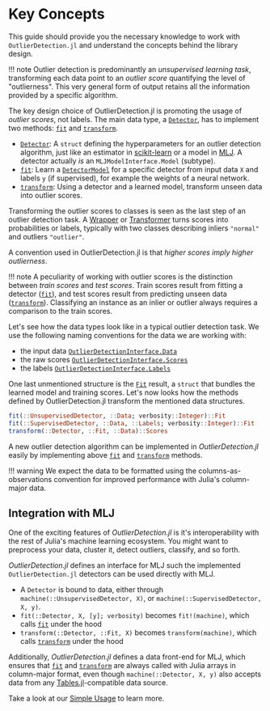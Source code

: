 # Key Concepts

This guide should provide you the necessary knowledge to work with `OutlierDetection.jl` and understand the concepts behind the library design.

!!! note
    Outlier detection is predominantly an *unsupervised learning task*, transforming each data point to an *outlier score* quantifying the level of "outlierness". This very general form of output retains all the information provided by a specific algorithm.

The key design choice of OutlierDetection.jl is promoting the usage of *outlier scores*, not labels. The main data type, a [`Detector`](@ref), has to implement two methods: [`fit`](@ref) and [`transform`](@ref).

- [`Detector`](@ref): A `struct` defining the hyperparameters for an outlier detection algorithm, just like an estimator in [scikit-learn](https://scikit-learn.org/stable/developers/develop.html) or a model in [MLJ](https://alan-turing-institute.github.io/MLJ.jl/dev/glossary/#model-(object-of-abstract-type-Model)). A detector actually *is* an `MLJModelInterface.Model` (subtype).
- [`fit`](@ref): Learn a [`DetectorModel`](@ref) for a specific detector from input data `X` and labels `y` (if supervised), for example the weights of a neural network.
- [`transform`](@ref): Using a detector and a learned model, transform unseen data into outlier scores.

Transforming the outlier scores to classes is seen as the last step of an outlier detection task. A [Wrapper](../../API/helpers#Wrappers) or [Transformer](../../API/helpers#Transformers) turns scores into probabilities or labels, typically with two classes describing inliers `"normal"` and outliers `"outlier"`. 

A convention used in OutlierDetection.jl is that *higher scores imply higher outlierness*.

!!! note
    A peculiarity of working with outlier scores is the distinction between *train scores* and *test scores*. Train scores result from fitting a detector ([`fit`](@ref)), and test scores result from predicting unseen data ([`transform`](@ref)). Classifying an instance as an inlier or outlier always requires a comparison to the train scores.

Let's see how the data types look like in a typical outlier detection task. We use the following naming conventions for the data we are working with: 

- the input data [`OutlierDetectionInterface.Data`](@ref)
- the raw scores [`OutlierDetectionInterface.Scores`](@ref)
- the labels [`OutlierDetectionInterface.Labels`](@ref)

One last unmentioned structure is the [`Fit`](@ref) result, a `struct` that bundles the learned model and training scores. Let's now looks how the methods defined by OutlierDetection.jl transform the mentioned data structures.

```julia
fit(::UnsupervisedDetector, ::Data; verbosity::Integer)::Fit
fit(::SupervisedDetector, ::Data, ::Labels; verbosity::Integer)::Fit
transform(::Detector, ::Fit, ::Data)::Scores
```

A new outlier detection algorithm can be implemented in *OutlierDetection.jl* easily by implementing above [`fit`](@ref) and [`transform`](@ref) methods.

!!! warning
    We expect the data to be formatted using the columns-as-observations convention for improved performance with Julia's column-major data.

## Integration with MLJ

One of the exciting features of *OutlierDetection.jl* is it's interoperability with the rest of Julia's machine learning ecosystem. You might want to preprocess your data, cluster it, detect outliers, classify, and so forth.

*OutlierDetection.jl* defines an interface for MLJ such the implemented `OutlierDetection.jl` detectors can be used directly with MLJ.

- A `Detector` is bound to data, either through `machine(::UnsupervisedDetector, X)`, or `machine(::SupervisedDetector, X, y)`.
- `fit(::Detector, X, [y]; verbosity)` becomes `fit!(machine)`, which calls [`fit`](@ref) under the hood
- `transform(::Detector, ::Fit, X)` becomes `transform(machine)`, which calls [`transform`](@ref) under the hood

Additionally, *OutlierDetection.jl* defines a data front-end for MLJ, which ensures that [`fit`](@ref) and [`transform`](@ref) are always called with Julia arrays in column-major format, even though `machine(::Detector, X, y)` also accepts data from any [Tables.jl](https://github.com/JuliaData/Tables.jl)-compatible data source.

Take a look at our [Simple Usage](../../documentation/simple-usage/) to learn more.
